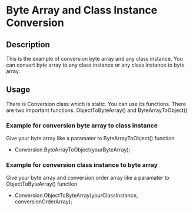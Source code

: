 # Byte Array and Class Instance Conversion

## Description
This is the example of conversion byte array and any class instance.
You can convert byte array to any class instance or any class instance to byte array.

## Usage
There is Conversion class which is static. You can use its functions. 
There are two important functions. ObjectToByteArray() and ByteArrayToObject()

### Example for conversion byte array to class instance

Give your byte array like a paramater to ByteArrayToObject() function

- Conversion.ByteArrayToObject(yourByteArray);

### Example for conversion class instance to byte array

Give your byte array and conversion order array like a paramater to ObjectToByteArray() function

- Conversion.ObjectToByteArray(yourClassInstance, conversionOrderArray);

